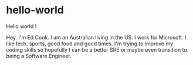 # hello-world
Hello world !

Hey. I'm Ed Cook. I am an Australian living in the US. I work for Microsoft. I like tech, sports, good food and good times. I'm trying to improve my coding skills so hopefully I can be a better SRE or maybe even transition to being a Software Engineer.
